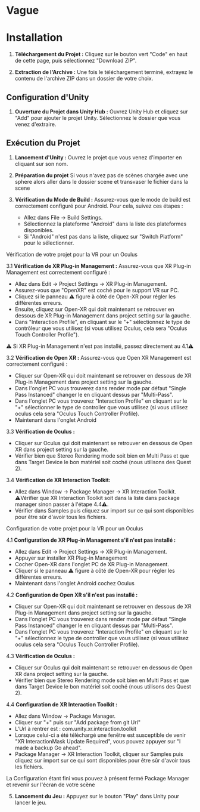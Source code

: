# Vague
  
# Installation


1. **Téléchargement du Projet :** Cliquez sur le bouton vert "Code" en haut de cette page, puis sélectionnez "Download ZIP".


2. **Extraction de l'Archive :** Une fois le téléchargement terminé, extrayez le contenu de l'archive ZIP dans un dossier de votre choix.


## Configuration d'Unity


1. **Ouverture du Projet dans Unity Hub :** Ouvrez Unity Hub et cliquez sur "Add" pour ajouter le projet Unity. Sélectionnez le dossier que vous venez d'extraire.


## Exécution du Projet


1. **Lancement d'Unity :** Ouvrez le projet que vous venez d'importer en cliquant sur son nom.

2. **Préparation du projet** Si vous n'avez pas de scènes chargée avec une sphere alors aller dans le dossier scene et transvaser le fichier dans la scene

3. **Vérification du Mode de Build :** Assurez-vous que le mode de build est correctement configuré pour Android. Pour cela, suivez ces étapes :
    - Allez dans File -> Build Settings.
    - Sélectionnez la plateforme "Android" dans la liste des plateformes disponibles.
    - Si "Android" n'est pas dans la liste, cliquez sur "Switch Platform" pour le sélectionner.

 Vérification de votre projet pour la VR pour un Oculus

3.1 **Vérification de XR Plug-in Management :** Assurez-vous que XR Plug-in Management est correctement configuré :  
   - Allez dans Edit -> Project Settings -> XR Plug-in Management.  
   - Assurez-vous que "OpenXR" est coché pour le support VR sur PC.  
   - Cliquez si le panneau ⚠️ figure à côté de Open-XR pour régler les différentes erreurs.  
   - Ensuite, cliquez sur Open-XR qui doit maintenant se retrouver en dessous de XR Plug-in Management dans project setting sur la gauche.  
   - Dans "Interaction Profile", en cliquant sur le "+" sélectionnez le type de contrôleur que vous utilisez (si vous utilisez Oculus, cela sera "Oculus Touch Controller Profile").

⚠️ Si XR Plug-in Management n'est pas installé, passez directement au 4.1⚠️

3.2 **Vérification de Open XR :** Assurez-vous que Open XR Management est correctement configuré :  
   - Cliquer sur Open-XR qui doit maintenant se retrouver en dessous de XR Plug-in Management dans project setting sur la gauche.  
   - Dans l'onglet PC vous trouverez dans render mode par défaut "Single Pass Instanced" changer le en cliquant dessus par "Multi-Pass".  
   - Dans l'onglet PC vous trouverez "Interaction Profile" en cliquant sur le "+" sélectionner le type de controller que vous utilisez (si vous utilisez oculus cela sera "Oculus Touch Controller Profile).  
   - Maintenant dans l'onglet Android

3.3 **Vérification de Oculus :**  
   - Cliquer sur Oculus qui doit maintenant se retrouver en dessous de Open XR dans project setting sur la gauche.  
   - Vérifier bien que Stereo Rendering mode soit bien en Multi Pass et que dans Target Device le bon matériel soit coché (nous utilisons des Quest 2).

3.4 **Vérification de XR Interaction Toolkit:**  
   - Allez dans Window -> Package Manager -> XR Interaction Toolkit. ⚠️Vérifier que XR Interaction Toolkit soit dans la liste dans package manager sinon passer à l'étape 4.4⚠️.  
   - Vérifier dans Samples puis cliquez sur import sur ce qui sont disponibles pour être sûr d'avoir tous les fichiers.

Configuration de votre projet pour la VR pour un Oculus

4.1 **Configuration de XR Plug-in Management s'il n'est pas installé :**  
   - Allez dans Edit -> Project Settings -> XR Plug-in Management.  
   - Appuyer sur installer XR Plug-in Management  
   - Cocher Open-XR dans l'onglet PC de XR Plug-in Management.  
   - Cliquer si le panneau ⚠️ figure à côté de Open-XR pour régler les différentes erreurs.  
   - Maintenant dans l'onglet Android cochez Oculus

4.2 **Configuration de Open XR s'il n'est pas installé :**  
   - Cliquer sur Open-XR qui doit maintenant se retrouver en dessous de XR Plug-in Management dans project setting sur la gauche.  
   - Dans l'onglet PC vous trouverez dans render mode par défaut "Single Pass Instanced" changer le en cliquant dessus par "Multi-Pass".  
   - Dans l'onglet PC vous trouverez "Interaction Profile" en cliquant sur le "+" sélectionnez le type de controller que vous utilisez (si vous utilisez oculus cela sera "Oculus Touch Controller Profile).

4.3 **Vérification de Oculus :**  
   - Cliquer sur Oculus qui doit maintenant se retrouver en dessous de Open XR dans project setting sur la gauche.  
   - Vérifier bien que Stereo Rendering mode soit bien en Multi Pass et que dans Target Device le bon matériel soit coché (nous utilisons des Quest 2).

4.4 **Configuration de XR Interaction Toolkit :**  
   - Allez dans Window -> Package Manager.  
   - Cliquer sur "+" puis sur "Add package from git Url"  
   - L'Url à rentrer est : com.unity.xr.interaction.toolkit  
   - Lorsque celui-ci a été téléchargé une fenêtre est susceptible de venir "XR InteractionMask Update Required", vous pouvez appuyer sur "I made a backup Go ahead".  
   - Package Manager -> XR Interaction Toolkit, cliquer sur Samples puis cliquez sur import sur ce qui sont disponibles pour être sûr d'avoir tous les fichiers.



    
La Configuration étant fini vous pouvez à présent fermé Package Manager et revenir sur l'écran de votre scène  



5. **Lancement du Jeu :** Appuyez sur le bouton "Play" dans Unity pour lancer le jeu.  
